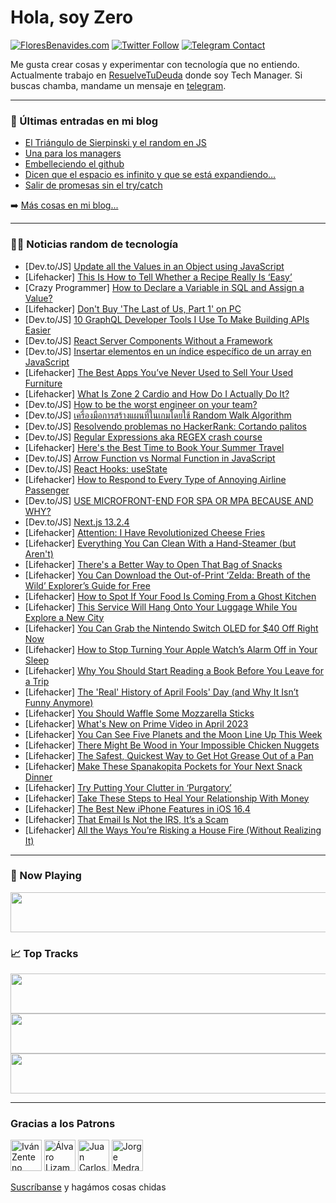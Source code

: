 # Hola, soy Zero

[![FloresBenavides.com](https://img.shields.io/website?down_message=oops&label=MiBlog&style=for-the-badge&up_message=online&url=https%3A%2F%2Ffloresbenavides.com)](https://floresbenavides.com) [![Twitter Follow](https://img.shields.io/twitter/follow/ZeroDragon?color=%231DA1F2&label=Follow&logo=twitter&logoColor=ffffff&style=for-the-badge)](https://twitter.com/zerodragon) [![Telegram Contact](https://img.shields.io/badge/escr%C3%ADbeme-ZeroDragon-%2326A5E4?style=for-the-badge&logo=telegram)](https://t.me/zerodragon)

Me gusta crear cosas y experimentar con tecnología que no entiendo.
Actualmente trabajo en [ResuelveTuDeuda](http://github.com/resuelve) donde soy Tech Manager.
Si buscas chamba, mandame un mensaje en [telegram](https://t.me/zerodragon).

---

### 📕 Últimas entradas en mi blog
<!-- BLOG-POST-LIST:START -->
- [El Triángulo de Sierpinski y el random en JS](https://floresbenavides.com/el-triangulo-de-sierpinski-y-el-random-en-js/)
- [Una para los managers](https://floresbenavides.com/una-para-los-managers/)
- [Embelleciendo el github](https://floresbenavides.com/embelleciendo-el-github/)
- [Dicen que el espacio es infinito y que se está expandiendo…](https://floresbenavides.com/dicen-que-el-espacio-es-infinito-y-que-se-esta-expandiendo/)
- [Salir de promesas sin el try/catch](https://floresbenavides.com/salir-de-promesas-sin-el-try-catch/)
<!-- BLOG-POST-LIST:END -->

➡️ [Más cosas en mi blog...](https://floresbenavides.com)

---

### 👨‍💻 Noticias random de tecnología
<!-- TECH-POSTS:START -->
- [Dev.to/JS] [Update all the Values in an Object using JavaScript](https://dev.to/coder9/update-all-the-values-in-an-object-using-javascript-4pbc)
- [Lifehacker] [This Is How to Tell Whether a Recipe Really Is ‘Easy’](https://lifehacker.com/this-is-how-to-tell-whether-a-recipe-really-is-easy-1850277957)
- [Crazy Programmer] [How to Declare a Variable in SQL and Assign a Value?](https://www.thecrazyprogrammer.com/2023/03/how-to-declare-a-variable-in-sql.html)
- [Lifehacker] [Don&#39;t Buy &#39;The Last of Us, Part 1&#39; on PC](https://lifehacker.com/dont-buy-the-last-of-us-part-1-on-pc-1850278163)
- [Dev.to/JS] [10 GraphQL Developer Tools I Use To Make Building APIs Easier](https://dev.to/wundergraph/10-graphql-developer-tools-i-use-to-make-building-apis-easier-pgf)
- [Dev.to/JS] [React Server Components Without a Framework](https://dev.to/shiftyp/react-server-components-without-a-framework-2jpf)
- [Dev.to/JS] [Insertar elementos en un índice específico de un array en JavaScript](https://dev.to/asjordi/insertar-elementos-en-un-indice-especifico-de-un-array-en-javascript-3j1n)
- [Lifehacker] [The Best Apps You’ve Never Used to Sell Your Used Furniture](https://lifehacker.com/the-best-apps-you-ve-never-used-to-sell-your-used-furni-1850278382)
- [Lifehacker] [What Is Zone 2 Cardio and How Do I Actually Do It?](https://lifehacker.com/what-is-zone-2-cardio-and-how-do-i-actually-do-it-1850275966)
- [Dev.to/JS] [How to be the worst engineer on your team?](https://dev.to/wundergraph/how-to-be-the-worst-engineer-on-your-team-18d)
- [Dev.to/JS] [เครื่องมือการสร้างแผนที่ในเกมโดยใช้ Random Walk Algorithm](https://dev.to/nuttapon026/ekhruuengmuuekaarsraangaephnthiiainekmodyaich-random-walk-algorithm-53og)
- [Dev.to/JS] [Resolvendo problemas no HackerRank: Cortando palitos](https://dev.to/altencirsilvajr/resolvendo-problemas-no-hackerrank-cortando-palitos-336p)
- [Dev.to/JS] [Regular Expressions aka REGEX crash course](https://dev.to/nikolasbarwicki/regular-expressions-aka-regex-crash-course-52b1)
- [Lifehacker] [Here&#39;s the Best Time to Book Your Summer Travel](https://lifehacker.com/heres-the-best-time-to-book-your-summer-travel-1850273155)
- [Dev.to/JS] [Arrow Function vs Normal Function in JavaScript](https://dev.to/makstyle119/arrow-function-vs-normal-function-in-javascript-4fe3)
- [Dev.to/JS] [React Hooks: useState](https://dev.to/oluwatrillions/react-hooks-usestate-o4k)
- [Lifehacker] [How to Respond to Every Type of Annoying Airline Passenger](https://lifehacker.com/how-to-respond-to-every-type-of-annoying-airline-passen-1850277050)
- [Dev.to/JS] [USE MICROFRONT-END FOR SPA OR MPA BECAUSE AND WHY?](https://dev.to/gianlucasms/use-microfront-end-for-spa-or-mpa-because-and-why-15og)
- [Dev.to/JS] [Next.js 13.2.4](https://dev.to/ifeanyichima/nextjs-1324-16fe)
- [Lifehacker] [Attention: I Have Revolutionized Cheese Fries](https://lifehacker.com/attention-i-have-revolutionized-cheese-fries-1850276074)
- [Lifehacker] [Everything You Can Clean With a Hand-Steamer &lpar;but Aren&#39;t&rpar;](https://lifehacker.com/everything-you-can-clean-with-a-hand-steamer-but-arent-1850275364)
- [Lifehacker] [There&#39;s a Better Way to Open That Bag of Snacks](https://lifehacker.com/theres-a-better-way-to-open-that-bag-of-snacks-1850274532)
- [Lifehacker] [You Can Download the Out-of-Print ‘Zelda: Breath of the Wild’ Explorer’s Guide for Free](https://lifehacker.com/you-can-download-the-out-of-print-zelda-breath-of-the-1850274795)
- [Lifehacker] [How to Spot If Your Food Is Coming From a Ghost Kitchen](https://lifehacker.com/is-your-food-delivery-coming-from-a-ghost-kitchen-1848907749)
- [Lifehacker] [This Service Will Hang Onto Your Luggage While You Explore a New City](https://lifehacker.com/this-service-will-hang-onto-your-luggage-while-you-expl-1850274154)
- [Lifehacker] [You Can Grab the Nintendo Switch OLED for $40 Off Right Now](https://lifehacker.com/you-can-grab-the-nintendo-switch-oled-for-40-off-right-1850273753)
- [Lifehacker] [How to Stop Turning Your Apple Watch’s Alarm Off in Your Sleep](https://lifehacker.com/how-to-stop-turning-your-apple-watch-s-alarm-off-in-you-1850273443)
- [Lifehacker] [Why You Should Start Reading a Book Before You Leave for a Trip](https://lifehacker.com/why-you-should-start-reading-a-book-before-you-leave-fo-1850273384)
- [Lifehacker] [The &#39;Real&#39; History of April Fools&#39; Day &lpar;and Why It Isn’t Funny Anymore&rpar;](https://lifehacker.com/the-real-history-of-april-fool-s-day-and-why-it-isn-t-1850271968)
- [Lifehacker] [You Should Waffle Some Mozzarella Sticks](https://lifehacker.com/you-should-waffle-some-mozzarella-sticks-1850270871)
- [Lifehacker] [What&#39;s New on Prime Video in April 2023](https://lifehacker.com/whats-new-on-prime-video-in-april-2023-1850270516)
- [Lifehacker] [You Can See Five Planets and the Moon Line Up This Week](https://lifehacker.com/you-can-see-five-planets-and-the-moon-line-up-this-week-1850270173)
- [Lifehacker] [There Might Be Wood in Your Impossible Chicken Nuggets](https://lifehacker.com/there-might-be-wood-in-your-impossible-chicken-nuggets-1850269855)
- [Lifehacker] [The Safest, Quickest Way to Get Hot Grease Out of a Pan](https://lifehacker.com/the-safest-quickest-way-to-get-hot-grease-out-of-a-pan-1850269466)
- [Lifehacker] [Make These Spanakopita Pockets for Your Next Snack Dinner](https://lifehacker.com/make-these-spanakopita-pockets-for-your-next-snack-dinn-1850269433)
- [Lifehacker] [Try Putting Your Clutter in ‘Purgatory’](https://lifehacker.com/try-putting-your-clutter-in-purgatory-1850268872)
- [Lifehacker] [Take These Steps to Heal Your Relationship With Money](https://lifehacker.com/take-these-steps-to-heal-your-relationship-with-money-1850269034)
- [Lifehacker] [The Best New iPhone Features in iOS 16.4](https://lifehacker.com/the-best-new-iphone-features-in-ios-16-4-1850268879)
- [Lifehacker] [That Email Is Not the IRS, It’s a Scam](https://lifehacker.com/that-email-is-not-the-irs-it-s-a-scam-1850268576)
- [Lifehacker] [All the Ways You’re Risking a House Fire &lpar;Without Realizing It&rpar;](https://lifehacker.com/all-the-ways-you-re-risking-a-house-fire-without-reali-1850267641)<!-- TECH-POSTS:END -->

---

### 🎵 Now Playing
<a href="https://spotify-now-playing-dun.vercel.app/now-playing?open"><img src="https://spotify-now-playing-dun.vercel.app/now-playing" width="540" height="64"></a>

### 📈 Top Tracks
<a href="https://spotify-now-playing-dun.vercel.app/top-tracks?i=1&open"><img src="https://spotify-now-playing-dun.vercel.app/top-tracks?i=1" width="540" height="64"></a>
<a href="https://spotify-now-playing-dun.vercel.app/top-tracks?i=2&open"><img src="https://spotify-now-playing-dun.vercel.app/top-tracks?i=2" width="540" height="64"></a>
<a href="https://spotify-now-playing-dun.vercel.app/top-tracks?i=3&open"><img src="https://spotify-now-playing-dun.vercel.app/top-tracks?i=3" width="540" height="64"></a>

---

### Gracias a los Patrons
[<img src="https://avatars.githubusercontent.com/u/243380?v=4" alt="Iván Zenteno" width="50px">](https://github.com/k001) [<img src="https://avatars.githubusercontent.com/u/19955639?v=4" alt="Álvaro Lizama" width="50px">](https://github.com/alvarolizama) [<img src="https://avatars.githubusercontent.com/u/2718753?v=4" alt="Juan Carlos Ruiz" width="50px">](https://github.com/JuanCrg90) [<img src="https://avatars.githubusercontent.com/u/37025?v=4" alt="Jorge Medrano" width="50px">](https://github.com/h1pp1e) 

[Suscríbanse](https://www.patreon.com/zerodragon) y hagámos cosas chidas
